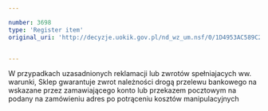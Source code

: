 ```yaml
---

number: 3698
type: 'Register item'
original_uri: 'http://decyzje.uokik.gov.pl/nd_wz_um.nsf/0/1D4953AC589C21D3C1257A7500269448?OpenDocument'


---
```


W przypadkach uzasadnionych reklamacji lub zwrotów spełniajacych ww. warunki, Sklep gwarantuje zwrot należności drogą przelewu bankowego na wskazane przez zamawiającego konto lub przekazem pocztowym na podany na zamówieniu adres po potrąceniu kosztów manipulacyjnych
